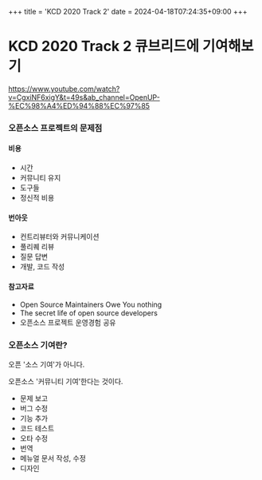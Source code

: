 +++
title = 'KCD 2020 Track 2'
date = 2024-04-18T07:24:35+09:00
+++

# KCD 2020 Track 2 큐브리드에 기여해보기

https://www.youtube.com/watch?v=CgxiNF6xigY&t=49s&ab_channel=OpenUP-%EC%98%A4%ED%94%88%EC%97%85

### 오픈소스 프로젝트의 문제점

#### 비용

- 시간
- 커뮤니티 유지
- 도구들
- 정신적 비용

#### 번아웃

- 컨트리뷰터와 커뮤니케이션
- 풀리퀘 리뷰
- 질문 답변
- 개발, 코드 작성

#### 참고자료

- Open Source Maintainers Owe You nothing
- The secret life of open source developers
- 오픈소스 프로젝트 운영경험 공유

### 오픈소스 기여란?

오픈 '소스 기여'가 아니다.

오픈소스 '커뮤니티 기여'한다는 것이다.

- 문제 보고
- 버그 수정
- 기능 추가
- 코드 테스트
- 오타 수정
- 번역
- 메뉴얼 문서 작성, 수정
- 디자인